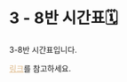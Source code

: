 <h1>3 - 8반 시간표🗓️</h1>
<div>3-8반 시간표입니다.</div>

<p><a href="https://toastyummy.tistory.com/3" style="color: burlywood;">링크</a>를 참고하세요.</p>
